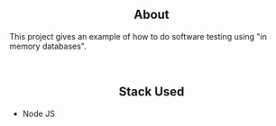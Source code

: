 <h2 align="center">About</h2>
<p>This project gives an example of how to do software testing using "in memory databases".</p>
<br>

<h2 align="center">Stack Used</h2>

* Node JS
